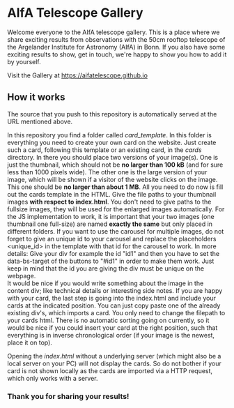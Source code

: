 # AIfA Telescope Gallery

Welcome everyone to the AIfA telescope gallery. This is a place where we share exciting results from observations with the 50cm rooftop telescope of the Argelander Institute for Astronomy (AIfA) in Bonn.
If you also have some exciting results to show, get in touch, we're happy to show you how to add it by yourself.

Visit the Gallery at https://aifatelescope.github.io

## How it works

The source that you push to this repository is automatically served at the URL mentioned above.

In this repository you find a folder called *card_template*. In this folder is everything you need to create your own card on the website. Just create such a card, following this template or an existing card, in the *cards* directory. In there you should place two versions of your image(s). 
One is just the thumbnail, which should not be **no larger than 100 kB** (and for sure less than 1000 pixels wide). The other one is the large version of your image, which will be shown if a visitor of the website clicks on the image. This one should be **no larger than about 1 MB**. All you need to do now is fill out the cards template in the HTML. Give the file paths to your thumbnail images **with respect to index.html**. You don't need to give paths to the fullsize images, they will be used for the enlarged images automatically. For the JS implementation to work, it is important that your two images (one thumbnail one full-size) are named **exactly the same** but only placed in different folders. If you want to use the carousel for multiple images, do not forget to give an unique id to your carousel and replace the placeholders <unique_id> in the template with that id for the carousel to work. In more details: Give your div for example the id "id1" and then you have to set the data-bs-target of the buttons to "#id1" in order to make them work. Just keep in mind that the id you are giving the div must be unique on the webpage.  
It would be nice if you would write something about the image in the content div; like technical details or interesting side notes. If you are happy with your card, the last step is going into the index.html and include your cards at the indicated position.
You can just copy paste one of the already existing div's, which imports a card. You only need to change the filepath to your cards html. There is no automatic sorting going on currently, so it would be nice if you could insert your card at the right position, such that 
everything is in inverse chronological order (if your image is the newest, place it on top). 

Opening the *index.html* without a underlying server (which might also be a local server on your PC) will not display the cards. So do not bother if your card is not shown locally as the cards are imported via a HTTP request, which only works with a server. 

### Thank you for sharing your results!
